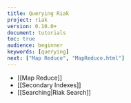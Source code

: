 ```yaml
---
title: Querying Riak
project: riak
version: 0.10.0+
document: tutorials
toc: true
audience: beginner
keywords: [querying]
next: ["Map Reduce", "MapReduce.html"]
---
```


* [[Map Reduce]]
* [[Secondary Indexes]]
* [[Searching|Riak Search]]
